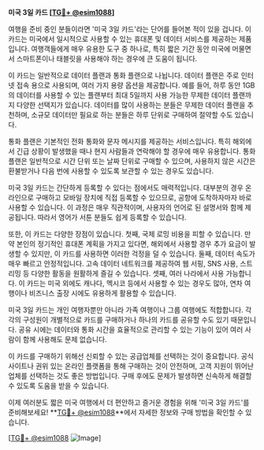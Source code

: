**미국 3일 카드 [[TG💪+ @esim1088](https://t.me/s/esim1088)]**

여행을 준비 중인 분들이라면 '미국 3일 카드'라는 단어를 들어본 적이 있을 겁니다. 이 카드는 미국에서 일시적으로 사용할 수 있는 휴대폰 및 데이터 서비스를 제공하는 제품입니다. 여행객들에게 매우 유용한 도구 중 하나로, 특히 짧은 기간 동안 미국에 머물면서 스마트폰이나 태블릿을 사용해야 하는 경우에 큰 도움이 됩니다.

이 카드는 일반적으로 데이터 플랜과 통화 플랜으로 나뉩니다. 데이터 플랜은 주로 인터넷 접속 용으로 사용되며, 여러 가지 용량 옵션을 제공합니다. 예를 들어, 하루 동안 1GB의 데이터를 사용할 수 있는 플랜부터 최대 5일까지 사용 가능한 무제한 데이터 플랜까지 다양한 선택지가 있습니다. 데이터를 많이 사용하는 분들은 무제한 데이터 플랜을 추천하며, 소규모 데이터만 필요로 하는 분들은 하루 단위로 구매하여 절약할 수도 있습니다.

통화 플랜은 기본적인 전화 통화와 문자 메시지를 제공하는 서비스입니다. 특히 해외에서 긴급 상황이 발생했을 때나 현지 사람들과 연락해야 할 경우에 매우 유용합니다. 통화 플랜은 일반적으로 시간 단위 또는 날짜 단위로 구매할 수 있으며, 사용하지 않은 시간은 환불받거나 다음 번에 사용할 수 있도록 보관할 수 있는 경우도 있습니다.

미국 3일 카드는 간단하게 등록할 수 있다는 점에서도 매력적입니다. 대부분의 경우 온라인으로 구매하고 모바일 장치에 직접 등록할 수 있으므로, 공항에 도착하자마자 바로 사용할 수 있습니다. 이 과정은 매우 직관적이며, 사용자의 언어로 된 설명서와 함께 제공됩니다. 따라서 영어가 서툰 분들도 쉽게 등록할 수 있습니다.

또한, 이 카드는 다양한 장점이 있습니다. 첫째, 국제 로밍 비용을 피할 수 있습니다. 만약 본인의 정기적인 휴대폰 계획을 가지고 있다면, 해외에서 사용할 경우 추가 요금이 발생할 수 있지만, 이 카드를 사용하면 이러한 걱정을 덜 수 있습니다. 둘째, 데이터 속도가 매우 빠르고 안정적입니다. 고속 데이터 네트워크를 제공하여 웹 서핑, SNS 사용, 스트리밍 등 다양한 활동을 원활하게 즐길 수 있습니다. 셋째, 여러 나라에서 사용 가능합니다. 이 카드는 미국 외에도 캐나다, 멕시코 등에서 사용할 수 있는 경우도 많아, 연차 여행이나 비즈니스 출장 시에도 유용하게 활용할 수 있습니다.

미국 3일 카드는 개인 여행자뿐만 아니라 가족 여행이나 그룹 여행에도 적합합니다. 각각의 구성원이 개별적으로 카드를 구매하거나 하나의 카드를 공유할 수도 있기 때문입니다. 공유 시에는 데이터와 통화 시간을 효율적으로 관리할 수 있는 기능이 있어 여러 사람이 함께 사용해도 문제 없습니다.

이 카드를 구매하기 위해선 신뢰할 수 있는 공급업체를 선택하는 것이 중요합니다. 공식 사이트나 권위 있는 온라인 플랫폼을 통해 구매하는 것이 안전하며, 고객 지원이 뛰어난 업체를 선택하는 것도 좋은 방법입니다. 구매 후에도 문제가 발생하면 신속하게 해결할 수 있도록 도움을 받을 수 있습니다.

이제 여러분도 짧은 미국 여행에서 더 편안하고 즐거운 경험을 위해 '미국 3일 카드'를 준비해보세요! **[TG💪+ @esim1088](https://t.me/s/esim1088)**에서 자세한 정보와 구매 방법을 확인할 수 있습니다.

[[TG💪+ @esim1088](https://t.me/s/esim1088) ![Image](https://i.postimg.cc/Y0z9fWf4/image.png)]